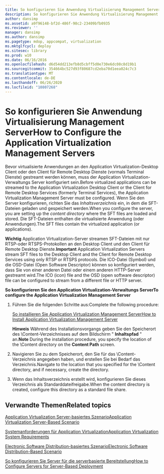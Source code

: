 ```yaml
---
title: So konfigurieren Sie Anwendung Virtualisierung Management Server
description: So konfigurieren Sie Anwendung Virtualisierung Management Server
author: dansimp
ms.assetid: a9f96148-bf2d-486f-98c2-23409bfb0935
ms.reviewer: ''
manager: dansimp
ms.author: dansimp
ms.pagetype: mdop, appcompat, virtualization
ms.mktglfcycl: deploy
ms.sitesec: library
ms.prod: w10
ms.date: 06/16/2016
ms.openlocfilehash: d6d54dd213efb8d5cbff5d0e730e6dc08c8d19b1
ms.sourcegitcommit: 354664bc527d93f80687cd2eba70d1eea024c7c3
ms.translationtype: MT
ms.contentlocale: de-DE
ms.lasthandoff: 06/26/2020
ms.locfileid: "10807268"
---
```

# <span data-ttu-id="74ccd-103">So konfigurieren Sie Anwendung Virtualisierung Management Server</span><span class="sxs-lookup"><span data-stu-id="74ccd-103">How to Configure the Application Virtualization Management Servers</span></span>


<span data-ttu-id="74ccd-104">Bevor virtualisierte Anwendungen an den Application Virtualization-Desktop Client oder den Client für Remote Desktop Dienste (vormals Terminal Dienste) gestreamt werden können, muss der Application Virtualization-Verwaltungs Server konfiguriert sein.</span><span class="sxs-lookup"><span data-stu-id="74ccd-104">Before virtualized applications can be streamed to the Application Virtualization Desktop Client or the Client for Remote Desktop Services (formerly Terminal Services), the Application Virtualization Management Server must be configured.</span></span> <span data-ttu-id="74ccd-105">Wenn Sie den Server konfigurieren, richten Sie das *Inhaltsverzeichnis* ein, in dem die SFT-Dateien geladen und gespeichert werden.</span><span class="sxs-lookup"><span data-stu-id="74ccd-105">When you configure the server, you are setting up the *content directory* where the SFT files are loaded and stored.</span></span> <span data-ttu-id="74ccd-106">Die SFT-Dateien enthalten die virtualisierte Anwendung (oder Anwendungen).</span><span class="sxs-lookup"><span data-stu-id="74ccd-106">The SFT files contain the virtualized application (or applications).</span></span>

<span data-ttu-id="74ccd-107">**Wichtig**  Application Virtualization-Server streamen SFT-Dateien mit nur RTSP-oder RTSPS-Protokollen an den Desktop Client und den Client für Remote Desktop Dienste.</span><span class="sxs-lookup"><span data-stu-id="74ccd-107">**Important** Application Virtualization Servers stream SFT files to the Desktop Client and the Client for Remote Desktop Services using only RTSP or RTSPS protocols.</span></span> <span data-ttu-id="74ccd-108">Die ICO-Datei (Symbol) und die OSD-Datei (Open Software Descriptor) können so konfiguriert werden, dass Sie von einer anderen Datei oder einem anderen HTTP-Server gestreamt wird.</span><span class="sxs-lookup"><span data-stu-id="74ccd-108">The ICO (icon) file and the OSD (open software descriptor) file can be configured to stream from a different file or HTTP server.</span></span>

 

**<span data-ttu-id="74ccd-109">So konfigurieren Sie den Application Virtualization-Verwaltungs Server</span><span class="sxs-lookup"><span data-stu-id="74ccd-109">To configure the Application Virtualization Management Server</span></span>**

1.  <span data-ttu-id="74ccd-110">Führen Sie die folgenden Schritte aus:</span><span class="sxs-lookup"><span data-stu-id="74ccd-110">Complete the following procedure:</span></span>

    [<span data-ttu-id="74ccd-111">So installieren Sie Application Virtualization Management Server</span><span class="sxs-lookup"><span data-stu-id="74ccd-111">How to Install Application Virtualization Management Server</span></span>](how-to-install-application-virtualization-management-server.md)

    <span data-ttu-id="74ccd-112">**Hinweis**  Während des Installationsvorgangs geben Sie den Speicherort des \\Content-Verzeichnisses auf dem Bildschirm " **Inhaltspfad** " an.</span><span class="sxs-lookup"><span data-stu-id="74ccd-112">**Note** During the installation procedure, you specify the location of the \\Content directory on the **Content Path** screen.</span></span>

     

2.  <span data-ttu-id="74ccd-113">Navigieren Sie zu dem Speicherort, den Sie für das \\Content-Verzeichnis angegeben haben, und erstellen Sie bei Bedarf das Verzeichnis.</span><span class="sxs-lookup"><span data-stu-id="74ccd-113">Navigate to the location that you specified for the \\Content directory, and if necessary, create the directory.</span></span>

3.  <span data-ttu-id="74ccd-114">Wenn das Inhaltsverzeichnis erstellt wird, konfigurieren Sie dieses Verzeichnis als Standarddateifreigabe.</span><span class="sxs-lookup"><span data-stu-id="74ccd-114">When the content directory is created, configure this directory as a standard file share.</span></span>

## <span data-ttu-id="74ccd-115">Verwandte Themen</span><span class="sxs-lookup"><span data-stu-id="74ccd-115">Related topics</span></span>


[<span data-ttu-id="74ccd-116">Application Virtualization Server-basiertes Szenario</span><span class="sxs-lookup"><span data-stu-id="74ccd-116">Application Virtualization Server-Based Scenario</span></span>](application-virtualization-server-based-scenario.md)

[<span data-ttu-id="74ccd-117">Systemanforderungen für Application Virtualization</span><span class="sxs-lookup"><span data-stu-id="74ccd-117">Application Virtualization System Requirements</span></span>](application-virtualization-system-requirements.md)

[<span data-ttu-id="74ccd-118">Electronic Software Distribution-basiertes Szenario</span><span class="sxs-lookup"><span data-stu-id="74ccd-118">Electronic Software Distribution-Based Scenario</span></span>](electronic-software-distribution-based-scenario.md)

[<span data-ttu-id="74ccd-119">So konfigurieren Sie Server für die serverbasierte Bereitstellung</span><span class="sxs-lookup"><span data-stu-id="74ccd-119">How to Configure Servers for Server-Based Deployment</span></span>](how-to-configure-servers-for-server-based-deployment.md)

 

 





